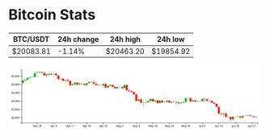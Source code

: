 # Bitcoin Stats

BTC/USDT|24h change|24h high|24h low|
|---|---|---|---|
|$20083.81|-1.14%|$20463.20|$19854.92|

<img src="./chart.svg">
